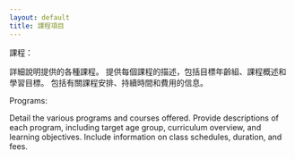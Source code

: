 ```yaml
---
layout: default
title: 課程項目
---
```


課程：

詳細說明提供的各種課程。
提供每個課程的描述，包括目標年齡組、課程概述和學習目標。
包括有關課程安排、持續時間和費用的信息。

Programs:

Detail the various programs and courses offered.
Provide descriptions of each program, including target age group, curriculum overview, and learning objectives.
Include information on class schedules, duration, and fees.